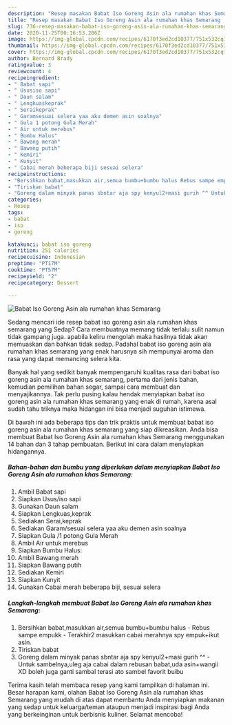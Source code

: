 ```yaml
---
description: "Resep masakan Babat Iso Goreng Asin ala rumahan khas Semarang | Langkah Membuat Babat Iso Goreng Asin ala rumahan khas Semarang Yang Sedap"
title: "Resep masakan Babat Iso Goreng Asin ala rumahan khas Semarang | Langkah Membuat Babat Iso Goreng Asin ala rumahan khas Semarang Yang Sedap"
slug: 736-resep-masakan-babat-iso-goreng-asin-ala-rumahan-khas-semarang-langkah-membuat-babat-iso-goreng-asin-ala-rumahan-khas-semarang-yang-sedap
date: 2020-11-25T00:16:53.206Z
image: https://img-global.cpcdn.com/recipes/6170f3ed2cd10377/751x532cq70/babat-iso-goreng-asin-ala-rumahan-khas-semarang-foto-resep-utama.jpg
thumbnail: https://img-global.cpcdn.com/recipes/6170f3ed2cd10377/751x532cq70/babat-iso-goreng-asin-ala-rumahan-khas-semarang-foto-resep-utama.jpg
cover: https://img-global.cpcdn.com/recipes/6170f3ed2cd10377/751x532cq70/babat-iso-goreng-asin-ala-rumahan-khas-semarang-foto-resep-utama.jpg
author: Bernard Brady
ratingvalue: 3
reviewcount: 4
recipeingredient:
- " Babat sapi"
- " Ususiso sapi"
- " Daun salam"
- " Lengkuaskeprak"
- " Seraikeprak"
- " Garamsesuai selera yaa aku demen asin soalnya"
- " Gula 1 potong Gula Merah"
- " Air untuk merebus"
- " Bumbu Halus"
- " Bawang merah"
- " Bawang putih"
- " Kemiri"
- " Kunyit"
- " Cabai merah beberapa biji sesuai selera"
recipeinstructions:
- "Bersihkan babat,masukkan air,semua bumbu+bumbu halus Rebus sampe empukk Terakhir2 masukkan cabai merahnya spy empuk+ikut asin."
- "Tiriskan babat"
- "Goreng dalam minyak panas sbntar aja spy kenyul2+masi gurih ^^ Untuk sambelnya,uleg aja cabai dalam rebusan babat,uda asin+wangii XD boleh juga ganti sambal terasi ato sambel favorit buibu"
categories:
- Resep
tags:
- babat
- iso
- goreng

katakunci: babat iso goreng 
nutrition: 251 calories
recipecuisine: Indonesian
preptime: "PT17M"
cooktime: "PT57M"
recipeyield: "2"
recipecategory: Dessert

---
```



![Babat Iso Goreng Asin ala rumahan khas Semarang](https://img-global.cpcdn.com/recipes/6170f3ed2cd10377/751x532cq70/babat-iso-goreng-asin-ala-rumahan-khas-semarang-foto-resep-utama.jpg)

Sedang mencari ide resep babat iso goreng asin ala rumahan khas semarang yang Sedap? Cara membuatnya memang tidak terlalu sulit namun tidak gampang juga. apabila keliru mengolah maka hasilnya tidak akan memuaskan dan bahkan tidak sedap. Padahal babat iso goreng asin ala rumahan khas semarang yang enak harusnya sih mempunyai aroma dan rasa yang dapat memancing selera kita.

Banyak hal yang sedikit banyak mempengaruhi kualitas rasa dari babat iso goreng asin ala rumahan khas semarang, pertama dari jenis bahan, kemudian pemilihan bahan segar, sampai cara membuat dan menyajikannya. Tak perlu pusing kalau hendak menyiapkan babat iso goreng asin ala rumahan khas semarang yang enak di rumah, karena asal sudah tahu triknya maka hidangan ini bisa menjadi suguhan istimewa.




Di bawah ini ada beberapa tips dan trik praktis untuk membuat babat iso goreng asin ala rumahan khas semarang yang siap dikreasikan. Anda bisa membuat Babat Iso Goreng Asin ala rumahan khas Semarang menggunakan 14 bahan dan 3 tahap pembuatan. Berikut ini cara dalam menyiapkan hidangannya.

<!--inarticleads1-->

##### Bahan-bahan dan bumbu yang diperlukan dalam menyiapkan Babat Iso Goreng Asin ala rumahan khas Semarang:

1. Ambil  Babat sapi
1. Siapkan  Usus/iso sapi
1. Gunakan  Daun salam
1. Siapkan  Lengkuas,keprak
1. Sediakan  Serai,keprak
1. Sediakan  Garam/sesuai selera yaa aku demen asin soalnya
1. Siapkan  Gula /1 potong Gula Merah
1. Ambil  Air untuk merebus
1. Siapkan  Bumbu Halus:
1. Ambil  Bawang merah
1. Siapkan  Bawang putih
1. Sediakan  Kemiri
1. Siapkan  Kunyit
1. Gunakan  Cabai merah beberapa biji, sesuai selera




<!--inarticleads2-->

##### Langkah-langkah membuat Babat Iso Goreng Asin ala rumahan khas Semarang:

1. Bersihkan babat,masukkan air,semua bumbu+bumbu halus - Rebus sampe empukk - Terakhir2 masukkan cabai merahnya spy empuk+ikut asin.
1. Tiriskan babat
1. Goreng dalam minyak panas sbntar aja spy kenyul2+masi gurih ^^ - Untuk sambelnya,uleg aja cabai dalam rebusan babat,uda asin+wangii XD boleh juga ganti sambal terasi ato sambel favorit buibu




Terima kasih telah membaca resep yang kami tampilkan di halaman ini. Besar harapan kami, olahan Babat Iso Goreng Asin ala rumahan khas Semarang yang mudah di atas dapat membantu Anda menyiapkan makanan yang sedap untuk keluarga/teman ataupun menjadi inspirasi bagi Anda yang berkeinginan untuk berbisnis kuliner. Selamat mencoba!
